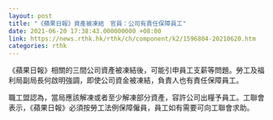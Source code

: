 ```yaml
---
layout: post
title: "《蘋果日報》資產被凍結　官員：公司有責任保障員工"
date: 2021-06-20 17:38:43.000000000 +08:00
link: https://news.rthk.hk/rthk/ch/component/k2/1596804-20210620.htm
categories: rthk
---
```


《蘋果日報》相關的三間公司資產被凍結後，可能引申員工支薪等問題。勞工及福利局副局長何啟明強調，即使公司資金被凍結，負責人也有責任保障員工。

職工盟認為，當局應該解凍或者至少解凍部分資產，容許公司出糧予員工。工聯會表示，《蘋果日報》必須按勞工法例保障僱員，員工如有需要可向工聯會求助。
